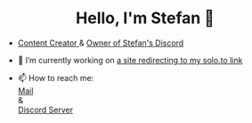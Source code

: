 <p>
  <h1 align="center"><b>Hello, I'm Stefan </a> 👋</b></h1>
</p>

- <a href="https://stefan4189.github.io">Content Creator </a>
& </a>
<a href="https://discord.com/invite/KgmHVEQWAt">Owner of Stefan's Discord</a>

- 🔭 I’m currently working on <a href='https://github.com/Stefan4189/Stefan4189.github.io'>a site redirecting to my solo.to link </a>
- 📫 How to reach me: </br> <a href="mailto: contactstefan4189@protonmail.com">Mail</a>
<br> & <br> <a href="https://discord.com/invite/KgmHVEQWAt">Discord Server</a>
